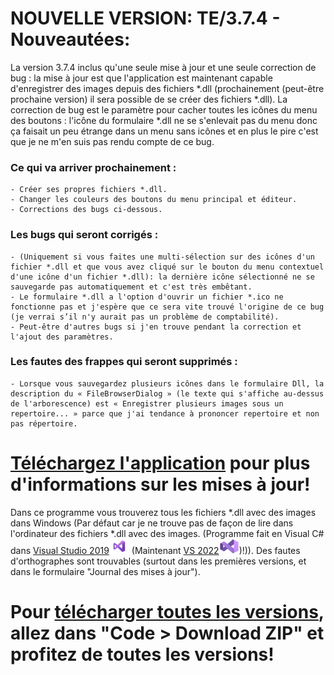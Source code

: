 # NOUVELLE VERSION: TE/3.7.4 - Nouveautées:

La version 3.7.4 inclus qu'une seule mise à jour et une seule correction de bug : la mise à jour est que l'application est maintenant capable d'enregistrer des images depuis des fichiers *.dll (prochainement (peut-être prochaine version) il sera possible de se créer des fichiers *.dll). La correction de bug est le paramètre pour cacher toutes les icônes du menu des boutons : l'icône du formulaire *.dll ne se s'enlevait pas du menu donc ça faisait un peu étrange dans un menu sans icônes et en plus le pire c'est que je ne m'en suis pas rendu compte de ce bug.

### Ce qui va arriver prochainement :

    - Créer ses propres fichiers *.dll.
    - Changer les couleurs des boutons du menu principal et éditeur.
    - Corrections des bugs ci-dessous.

### Les bugs qui seront corrigés :

    - (Uniquement si vous faites une multi-sélection sur des icônes d'un fichier *.dll et que vous avez cliqué sur le bouton du menu contextuel d'une icône d'un fichier *.dll): la dernière icône sélectionné ne se sauvegarde pas automatiquement et c'est très embêtant.
    - Le formulaire *.dll a l'option d'ouvrir un fichier *.ico ne fonctionne pas et j'espère que ce sera vite trouvé l'origine de ce bug (je verrai s’il n'y aurait pas un problème de comptabilité).
    - Peut-être d'autres bugs si j'en trouve pendant la correction et l'ajout des paramètres.
    
### Les fautes des frappes qui seront supprimés :
    - Lorsque vous sauvegardez plusieurs icônes dans le formulaire Dll, la description du « FileBrowserDialog » (le texte qui s'affiche au-dessus de l'arborescence) est « Enregistrer plusieurs images sous un repertoire... » parce que j'ai tendance à prononcer repertoire et non pas répertoire.

    
# [Téléchargez l'application](https://raw.githubusercontent.com/LlFPrograms/TLFDADIDW/main/TE/V3.5.7.zip?token=GHSAT0AAAAAABRCLZ5VAIFF2PAXRFTE74FMYP6NICA) pour plus d'informations sur les mises à jour!
 
 Dans ce programme vous trouverez tous les fichiers *.dll avec des images dans Windows (Par défaut car je ne trouve pas de façon de lire dans l'ordinateur des fichiers
 *.dll avec des images. (Programme fait en Visual C# dans [Visual Studio 2019](https://visualstudio.microsoft.com/fr/vs/older-downloads/)[![Visual Studio 2019](https://github.com/LlFPrograms/vs2019_Icon/blob/main/vs2019_32x24.png)](https://visualstudio.microsoft.com/fr/vs/older-downloads/) (Maintenant [VS 2022](https://visualstudio.microsoft.com/fr/downloads/)[![Visual Studio 2022](https://github.com/LlFPrograms/vs2019_Icon/blob/main/vs2022_32x24.png)](https://visualstudio.microsoft.com/fr/downloads/))!)). Des fautes d'orthographes sont trouvables (surtout dans les premières versions, et dans le formulaire "Journal des 
 mises à jour").

# Pour [télécharger toutes les versions](https://codeload.github.com/LlFPrograms/TLFDADIDW/zip/refs/heads/main), allez dans "Code > Download ZIP" et profitez de toutes les versions!
